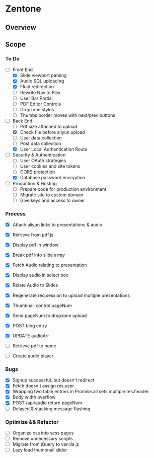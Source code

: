 # Zentone

## Overview

## Scope

### To Do
- [ ] Front End
  - [x] Slide viewport parsing
  - [x] Audio SQL uploading
  - [x] Fluid redirection
  - [ ] Rewrite Nav to Flex
  - [ ] User Bar Partial
  - [ ] PDF Editor Controls
  - [ ] Dropzone styles
  - [ ] Thumbs border moves with next/prev buttons

- [ ] Back End
  - [ ] Pdf size attached to upload
  - [x] Check file before aliyun upload
  - [ ] User data collection
  - [ ] Post data collection
  - [x] User Local Authentication Route

- [ ] Security & Authentication
  - [ ] User OAuth strategies
  - [ ] User cookies and site tokens
  - [ ] CORS protection
  - [x] Database password encryption

- [ ] Production & Hosting
  - [ ] Prepare code for production environment 
  - [ ] Migrate site to custom domain
  - [ ] Give keys and access to owner

### Process
- [x] Attach aliyun links to presentations & audio
- [X] Retrieve from pdf.js
- [x] Display pdf in window
- [x] Break pdf into slide array
- [x] Fetch Audio relating to presentation
- [x] Display audio in select box
- [x] Relate Audio to Slides
- [x] Regenerate req.session to upload multiple presentations
- [x] Thumbnail control pageNum
- [x] Send pageNum to dropzone upload
- [x] POST blog entry
- [x] UPDATE audioArr
- [ ] Retrieve pdf to home
- [ ] Create audio player


### Bugs
- [x] Signup successful, but doesn't redirect
- [x] Fetch doesn't assign res.user
- [x] Wrapping two table entries in Promise.all sets multiple res.header
- [x] Body width overflow
- [x] POST /api/audio return pageNum
- [ ] Delayed & stacking message flashing

### Optimize && Refactor
- [ ] Organize css into scss pages
- [ ] Remove unnecessary scripts
- [ ] Migrate from jQuery to vanilla js
- [ ] Lazy load thumbnail slider
